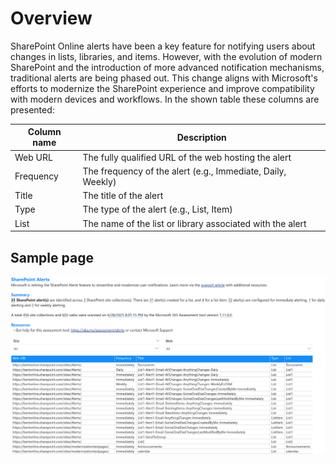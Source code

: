 # Overview

SharePoint Online alerts have been a key feature for notifying users about changes in lists, libraries, and items. However, with the evolution of modern SharePoint and the introduction of more advanced notification mechanisms, traditional alerts are being phased out. This change aligns with Microsoft's efforts to modernize the SharePoint experience and improve compatibility with modern devices and workflows. In the shown table these columns are presented:

Column name | Description
------------|------------
Web URL | The fully qualified URL of the web hosting the alert
Frequency | The frequency of the alert (e.g., Immediate, Daily, Weekly)
Title | The title of the alert
Type | The type of the alert (e.g., List, Item)
List | The name of the list or library associated with the alert

## Sample page

![InfoPath overview](../images/alertsoverview.png)
